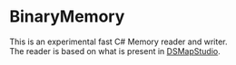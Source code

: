 # BinaryMemory
This is an experimental fast C# Memory<T> reader and writer.  
The reader is based on what is present in [DSMapStudio][0].

[0]: https://github.com/soulsmods/DSMapStudio